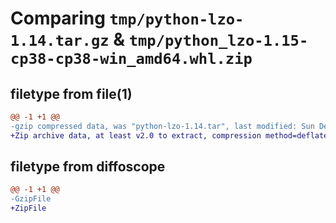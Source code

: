 # Comparing `tmp/python-lzo-1.14.tar.gz` & `tmp/python_lzo-1.15-cp38-cp38-win_amd64.whl.zip`

## filetype from file(1)

```diff
@@ -1 +1 @@
-gzip compressed data, was "python-lzo-1.14.tar", last modified: Sun Dec 26 07:54:18 2021, max compression
+Zip archive data, at least v2.0 to extract, compression method=deflate
```

## filetype from diffoscope

```diff
@@ -1 +1 @@
-GzipFile
+ZipFile
```


